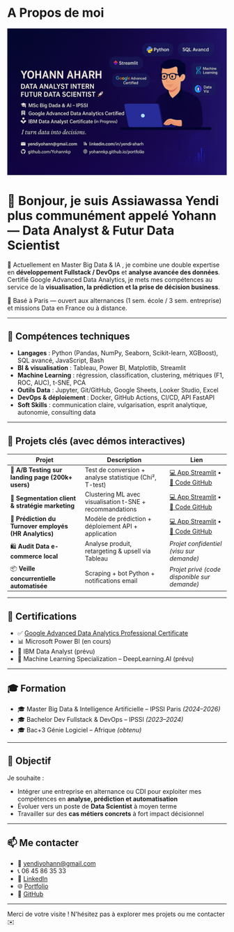 # A Propos de moi
![Bannière](./banniere2.png)

# 👋 Bonjour, je suis Assiawassa Yendi plus communément appelé Yohann — Data Analyst & Futur Data Scientist

🎯 Actuellement en Master Big Data & IA , je combine une double expertise en **développement Fullstack / DevOps** et **analyse avancée des données**.  
Certifié Google Advanced Data Analytics, je mets mes compétences au service de la **visualisation, la prédiction et la prise de décision business**.

📍 Basé à Paris — ouvert aux alternances (1 sem. école / 3 sem. entreprise) et missions Data en France ou à distance.

---

## 🧠 Compétences techniques

- **Langages** : Python (Pandas, NumPy, Seaborn, Scikit-learn, XGBoost), SQL avancé, JavaScript, Bash
- **BI & visualisation** : Tableau, Power BI, Matplotlib, Streamlit
- **Machine Learning** : régression, classification, clustering, métriques (F1, ROC, AUC), t-SNE, PCA
- **Outils Data** : Jupyter, Git/GitHub, Google Sheets, Looker Studio, Excel
- **DevOps & déploiement** : Docker, GitHub Actions, CI/CD, API FastAPI
- **Soft Skills** : communication claire, vulgarisation, esprit analytique, autonomie, consulting data

---

## 📂 Projets clés (avec démos interactives)

| Projet | Description | Lien |
|--------|-------------|------|
| 🧪 **A/B Testing sur landing page (200k+ users)** | Test de conversion + analyse statistique (Chi², T-test) | [💻 App Streamlit](https://tests-statistiques-landing-page-gxdfuncfjkpxm9kfyzvafu.streamlit.app/) • [📁 Code GitHub](https://github.com/Yohannkp/Tests-Statistiques-Landing-Page.git) |
| 🧬 **Segmentation client & stratégie marketing** | Clustering ML avec visualisation t-SNE + recommandations | [💻 App Streamlit](https://analyse-marketing-zap5appepxyqkmjhtt3ovqi.streamlit.app/) • [📁 Code GitHub](https://github.com/Yohannkp/Analyse-Marketing.git) |
| 👥 **Prédiction du Turnover employés (HR Analytics)** | Modèle de prédiction + déploiement API + application | [💻 App Streamlit](https://projet-salifort-motors-app.streamlit.app/) • [📁 Code GitHub](https://github.com/Yohannkp/Projet-Salifort-Motors..git) |
| 🛍️ **Audit Data e-commerce local** | Analyse produit, retargeting & upsell via Tableau | *Projet confidentiel (visu sur demande)* |
| 📦 **Veille concurrentielle automatisée** | Scraping + bot Python + notifications email | *Projet privé (code disponible sur demande)* |

---

## 📜 Certifications

- ✅ [Google Advanced Data Analytics Professional Certificate](https://coursera.org/share/996430bde36afd3f6385cd27fa9251e4)
- 📊 Microsoft Power BI (en cours)
- 📁 IBM Data Analyst (prévu)
- 🧠 Machine Learning Specialization – DeepLearning.AI (prévu)

---

## 🎓 Formation

- 🎓 Master Big Data & Intelligence Artificielle – IPSSI Paris *(2024–2026)*
- 🎓 Bachelor Dev Fullstack & DevOps – IPSSI *(2023–2024)*
- 🎓 Bac+3 Génie Logiciel – Afrique *(obtenu)*

---

## 🚀 Objectif

Je souhaite :
- Intégrer une entreprise en alternance ou CDI pour exploiter mes compétences en **analyse, prédiction et automatisation**
- Évoluer vers un poste de **Data Scientist** à moyen terme
- Travailler sur des **cas métiers concrets** à fort impact décisionnel

---

## 📫 Me contacter

- 📧 yendiyohann@gmail.com  
- 📞 06 45 86 35 33  
- 💼 [LinkedIn](https://linkedin.com/in/yendi-aharh-a9b2992a8)  
- 🌐 [Portfolio](https://yohannkp.github.io/portfolio/)  
- 🐙 [GitHub](https://github.com/Yohannkp)

---

Merci de votre visite ! N'hésitez pas à explorer mes projets ou me contacter ✉️
